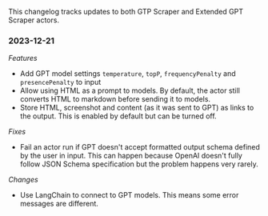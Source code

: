 This changelog tracks updates to both GTP Scraper and Extended GPT Scraper actors.

### 2023-12-21
*Features*
- Add GPT model settings `temperature`, `topP`, `frequencyPenalty` and `presencePenalty` to input
- Allow using HTML as a prompt to models. By default, the actor still converts HTML to markdown before sending it to models.
- Store HTML, screenshot and content (as it was sent to GPT) as links to the output. This is enabled by default but can be turned off.

*Fixes*
- Fail an actor run if GPT doesn't accept formatted output schema defined by the user in input. This can happen because OpenAI doesn't fully follow JSON Schema specification but the problem happens very rarely.

*Changes*
- Use LangChain to connect to GPT models. This means some error messages are different.